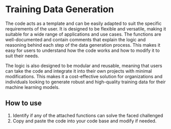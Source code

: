 # Training Data Generation


The code acts as a template and can be easily adapted to suit the specific requirements of the user. It is designed to be flexible and versatile, making it suitable for a wide range of applications and use cases. The functions are well-documented and contain comments that explain the logic and reasoning behind each step of the data generation process. This makes it easy for users to understand how the code works and how to modify it to suit their needs.

The logic is also designed to be modular and reusable, meaning that users can take the code and integrate it into their own projects with minimal modifications. This makes it a cost-effective solution for organizations and individuals looking to generate robust and high-quality training data for their machine learning models.

## How to use

1. Identify if any of the attached functions can solve the faced challenged
2. Copy and paste the code into your code base and modify if needed.
